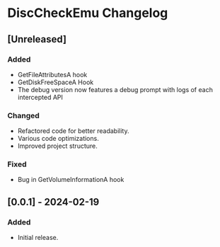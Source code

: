 # DiscCheckEmu Changelog

 
## [Unreleased]

### Added
- GetFileAttributesA hook
- GetDiskFreeSpaceA Hook
- The debug version now features a debug prompt with logs of each intercepted API

### Changed
- Refactored code for better readability.
- Various code optimizations.
- Improved project structure.

### Fixed
- Bug in GetVolumeInformationA hook

## [0.0.1] - 2024-02-19

### Added
- Initial release.

